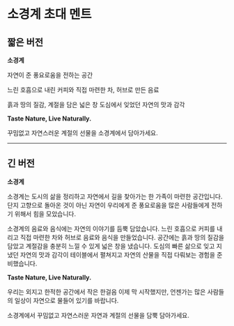 # 소경계 초대 멘트

## 짧은 버전

**소경계**

자연이 준 풍요로움을 전하는 공간

느린 호흡으로 내린 커피와
직접 마련한 차, 허브로 만든 음료

흙과 땅의 질감, 계절을 담은 넓은 창
도심에서 잊었던 자연의 맛과 감각

**Taste Nature, Live Naturally.**

꾸밈없고 자연스러운 계절의 선물을
소경계에서 담아가세요.

---

## 긴 버전

**소경계**

소경계는 도시의 삶을 정리하고 자연에서 길을 찾아가는 한 가족이 마련한 공간입니다.
단지 고향으로 돌아온 것이 아닌 자연이 우리에게 준 풍요로움을 많은 사람들에게 전하기 위해서 힘을 모았습니다.

소경계의 음료와 음식에는 자연의 이야기를 듬뿍 담았습니다.
느린 호흡으로 커피를 내리고 직접 마련한 차와 허브로 음료와 음식을 만들었습니다.
공간에는 흙과 땅의 질감을 담았고 계절감을 충분히 느낄 수 있게 넓은 창을 냈습니다.
도심의 빠른 삶으로 잊고 지냈던 자연의 맛과 감각이 테이블에서 펼쳐지고 자연의 산물을 직접 다뤄보는 경험을 준비했습니다.

**Taste Nature, Live Naturally.**

우리는 외지고 한적한 공간에서 작은 한걸음 이제 막 시작했지만,
언젠가는 많은 사람들의 일상이 자연으로 물들어 있기를 바랍니다.

소경계에서 꾸밈없고 자연스러운 자연과 계절의 선물을 담뿍 담아가세요.